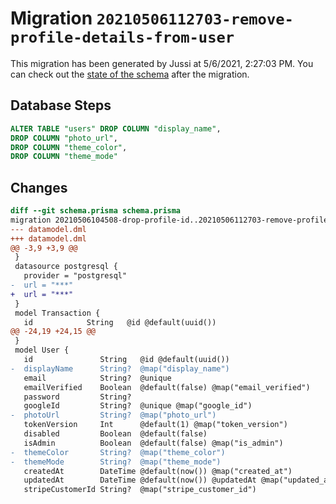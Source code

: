 # Migration `20210506112703-remove-profile-details-from-user`

This migration has been generated by Jussi at 5/6/2021, 2:27:03 PM.
You can check out the [state of the schema](./schema.prisma) after the migration.

## Database Steps

```sql
ALTER TABLE "users" DROP COLUMN "display_name",
DROP COLUMN "photo_url",
DROP COLUMN "theme_color",
DROP COLUMN "theme_mode"
```

## Changes

```diff
diff --git schema.prisma schema.prisma
migration 20210506104508-drop-profile-id..20210506112703-remove-profile-details-from-user
--- datamodel.dml
+++ datamodel.dml
@@ -3,9 +3,9 @@
 }
 datasource postgresql {
   provider = "postgresql"
-  url = "***"
+  url = "***"
 }
 model Transaction {
   id            String   @id @default(uuid())
@@ -24,19 +24,15 @@
 }
 model User {
   id               String   @id @default(uuid())
-  displayName      String?  @map("display_name")
   email            String?  @unique
   emailVerified    Boolean  @default(false) @map("email_verified")
   password         String?
   googleId         String?  @unique @map("google_id")
-  photoUrl         String?  @map("photo_url")
   tokenVersion     Int      @default(1) @map("token_version")
   disabled         Boolean  @default(false)
   isAdmin          Boolean  @default(false) @map("is_admin")
-  themeColor       String?  @map("theme_color")
-  themeMode        String?  @map("theme_mode")
   createdAt        DateTime @default(now()) @map("created_at")
   updatedAt        DateTime @default(now()) @updatedAt @map("updated_at")
   stripeCustomerId String?  @map("stripe_customer_id")
```



